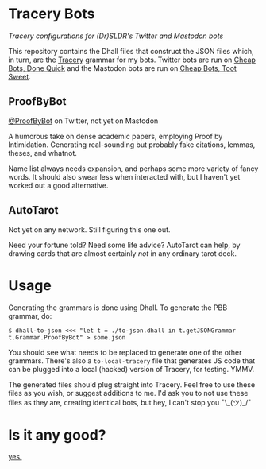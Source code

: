 # Tracery Bots

_Tracery configurations for (Dr)SLDR's Twitter and Mastodon bots_

This repository contains the Dhall files that construct the JSON files which, in
turn, are the  [Tracery](http://www.tracery.io/) grammar for my bots. Twitter
bots are run on [Cheap Bots, Done Quick](https://cheapbotsdonequick.com/) and
the Mastodon bots are run on [Cheap Bots, Toot
Sweet](https://cheapbotstootsweet.com/).

## ProofByBot

[@ProofByBot](https://twitter.com/ProofByBot) on Twitter, not yet on Mastodon

A humorous take on dense academic papers, employing Proof by Intimidation.
Generating real-sounding but probably fake citations, lemmas, theses, and
whatnot.

Name list always needs expansion, and perhaps some more variety of fancy words.
It should also swear less when interacted with, but I haven't yet worked out a
good alternative.

## AutoTarot

Not yet on any network. Still figuring this one out.

Need your fortune told? Need some life advice? AutoTarot can help, by drawing
cards that are almost certainly _not_ in any ordinary tarot deck.

# Usage

Generating the grammars is done using Dhall. To generate the PBB grammar, do:

```
$ dhall-to-json <<< "let t = ./to-json.dhall in t.getJSONGrammar t.Grammar.ProofByBot" > some.json
```

You should see what needs to be replaced to generate one of the other grammars.
There's also a `to-local-tracery` file that generates JS code that can be
plugged into a local (hacked) version of Tracery, for testing. YMMV.

The generated files should plug straight into Tracery. Feel free to use these
files as you wish, or suggest additions to me. I'd ask you to not use these
files as they are, creating identical bots, but hey, I can't stop you
¯\\\_(ツ)\_/¯

# Is it any good?
[yes.](https://news.ycombinator.com/item?id=3067434)
